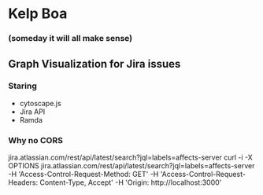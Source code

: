 # Kelp Boa 
### (someday it will all make sense)

## Graph Visualization for Jira issues

### Staring
 * cytoscape.js
 * Jira API
 * Ramda

### Why no CORS
jira.atlassian.com/rest/api/latest/search?jql=labels=affects-server
curl -i -X OPTIONS jira.atlassian.com/rest/api/latest/search?jql=labels=affects-server -H 'Access-Control-Request-Method: GET' -H 'Access-Control-Request-Headers: Content-Type, Accept' -H 'Origin: http://localhost:3000' 